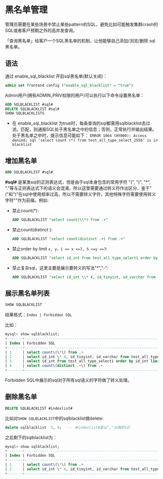 # 黑名单管理

管理员需要在某些场景中禁止某些pattern的SQL，避免比如可能触发集群crash的SQL或者客户预期之外的高并发查询。

「查询黑名单」给客户一个SQL黑名单的机制，让他能够自己添加/浏览/删除 sql黑名单。

## 语法

通过 enable_sql_blacklist 开启sql黑名单(默认关闭)：

~~~sql
admin set frontend config ("enable_sql_blacklist" = "true")
~~~

Admin用户(拥有ADMIN_PRIV权限的用户)可以执行以下命令设置黑名单：

~~~sql
ADD SQLBLACKLIST #sql# 
DELETE SQLBLACKLIST #sql# 
SHOW SQLBLACKLISTS  
~~~

* 在 enable\_sql\_blacklist 为true时，每条查询的sql都需用sqlblacklist去过滤。匹配，则通报SQL处于黑名单之中的信息；否则，正常执行并输出结果。处于黑名单之中时，提示信息可能如下：
`ERROR 1064 (HY000): Access denied; sql 'select count (*) from test_all_type_select_2556' is in blacklist`

## 增加黑名单

~~~sql
ADD SQLBLACKLIST #sql#
~~~

**#sql#** 是某类sql的正则表达式，但是由于sql本身包含的常用字符 "(", ")", "*", "."等与正则表达式下的语义会混淆，所以这里需要通过转义符作出区分，鉴于"("和")"在sql中使用频率过高，所以不需要转义字符，其他特殊字符需要使用转义字符"\"作为前缀。例如:

* 禁止count(\*):

    ~~~sql
    ADD SQLBLACKLIST "select count(\\*) from .+"
    ~~~

* 禁止count(distinct ):

    ~~~sql
    ADD SQLBLACKLIST "select count(distinct .+) from .+"
    ~~~

* 禁止order by limit `x, y，1 <= x <=7, 5 <=y <=7`:

    ~~~sql
    ADD SQLBLACKLIST "select id_int from test_all_type_select1 order by id_int limit [1-7], [5-7]"
    ~~~

* 禁止复杂sql，这里主要是展示要转义的写法"*","-":

    ~~~sql
    ADD SQLBLACKLIST "select id_int \\* 4, id_tinyint, id_varchar from test_all_type_nullable except select id_int, id_tinyint, id_varchar from test_basic except select (id_int \\* 9 \\- 8) \\/ 2, id_tinyint, id_varchar from test_all_type_nullable2 except select id_int, id_tinyint, id_varchar from test_basic_nullable"
    ~~~

## 展示黑名单列表

~~~sql
SHOW SQLBLACKLIST
~~~

结果格式：`Index | Forbidden SQL`

比如：

~~~sql
mysql> show sqlblacklist;
+-------+--------------------------------------------------------------------------------------------------------------------------------------------------------------------------------------------------------------------------------------------------------------------------------------------------------+
| Index | Forbidden SQL                                                                                                                                                                                                                                                                                          |
+-------+--------------------------------------------------------------------------------------------------------------------------------------------------------------------------------------------------------------------------------------------------------------------------------------------------------+
| 1     | select count\(\*\) from .+                                                                                                                                                                                                                                                                             |
| 2     | select id_int \* 4, id_tinyint, id_varchar from test_all_type_nullable except select id_int, id_tinyint, id_varchar from test_basic except select \(id_int \* 9 \- 8\) \/ 2, id_tinyint, id_varchar from test_all_type_nullable2 except select id_int, id_tinyint, id_varchar from test_basic_nullable |
| 3     | select id_int from test_all_type_select1 order by id_int limit [1-7], [5-7]                                                                                                                                                                                                                            |
| 4     | select count\(distinct .+\) from .+                                                                                                                                                                                                                                                                    |
+-------+--------------------------------------------------------------------------------------------------------------------------------------------------------------------------------------------------------------------------------------------------------------------------------------------------------+

~~~

Forbidden SQL中展示的sql对于所有sql语义的字符做了转义处理。

## 删除黑名单

~~~sql
DELETE SQLBLACKLIST #indexlist#
~~~

比如对`SHOW SQLBLACKLIST`中的sqlblacklist做delete:

~~~sql
delete sqlblacklist  3, 4;   --（#indexlist#是以","分隔的id）
~~~

之后剩下的sqlblacklist为：

~~~sql
mysql> show sqlblacklist;
+-------+--------------------------------------------------------------------------------------------------------------------------------------------------------------------------------------------------------------------------------------------------------------------------------------------------------+
| Index | Forbidden SQL                                                                                                                                                                                                                                                                                          |
+-------+--------------------------------------------------------------------------------------------------------------------------------------------------------------------------------------------------------------------------------------------------------------------------------------------------------+
| 1     | select count\(\*\) from .+                                                                                                                                                                                                                                                                             |
| 2     | select id_int \* 4, id_tinyint, id_varchar from test_all_type_nullable except select id_int, id_tinyint, id_varchar from test_basic except select \(id_int \* 9 \- 8\) \/ 2, id_tinyint, id_varchar from test_all_type_nullable2 except select id_int, id_tinyint, id_varchar from test_basic_nullable |
+-------+--------------------------------------------------------------------------------------------------------------------------------------------------------------------------------------------------------------------------------------------------------------------------------------------------------+

~~~

